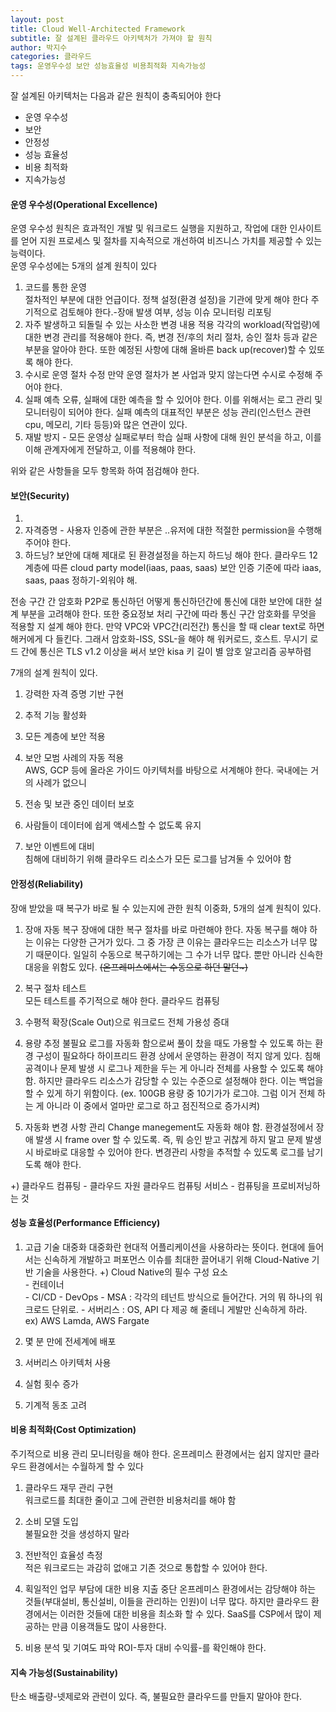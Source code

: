 ```yaml
---
layout: post
title: Cloud Well-Architected Framework
subtitle: 잘 설계된 클라우드 아키텍처가 가져야 할 원칙
author: 박지수
categories: 클라우드
tags: 운영우수성 보안 성능효율성 비용최적화 지속가능성
---
```


잘 설계된 아키텍처는 다음과 같은 원칙이 충족되어야 한다  

- 운영 우수성  
- 보안  
- 안정성  
- 성능 효율성  
- 비용 최적화  
- 지속가능성  

#### 운영 우수성(Operational Excellence)  
운영 우수성 원칙은 효과적인 개발 및 워크로드 실행을 지원하고, 작업에 대한 인사이트를 얻어 지원 프로세스 및 절차를 지속적으로 개선하여 비즈니스 가치를 제공할 수 있는 능력이다.   
운영 우수성에는 5개의 설계 원칙이 있다
1) 코드를 통한 운영  
	절차적인 부분에 대한 언급이다.
	정책 설정(환경 설정)을 기관에 맞게 해야 한다
	주기적으로 검토해야 한다.-장애 발생 여부, 성능 이슈 모니터링
	리포팅
2) 자주 발생하고 되돌릴 수 있는 사소한 변경 내용 적용
	각각의 workload(작업량)에 대한 변경 관리를 적용해야 한다. 즉, 변경 전/후의 처리 절차, 승인 절차 등과 같은 부분을 알아야 한다. 또한 예정된 사항에 대해 올바른 back up(recover)할 수 있또록 해야 한다.
3) 수시로 운영 절차 수정
	만약 운영 절차가 본 사업과 맞지 않는다면 수시로 수정해 주어야 한다.
4) 실패 예측
	오류, 실패에 대한 예측을 할 수 있어야 한다. 이를 위해서는 로그 관리 및 모니터링이 되어야 한다. 
	실패 예측의 대표적인 부분은 성능 관리(인스턴스 관련 cpu, 메모리, 기타 등등)와 많은 연관이 있다. 
5) 재발 방지 - 모든 운영상 실패로부터 학습
	실패 사항에 대해 원인 분석을 하고, 이를 이해 관계자에게 전달하고, 이를 적용해야 한다.

위와 같은 사항들을 모두 항목화 하여 점검해야 한다.


#### 보안(Security)

1. 
2. 자격증명 - 사용자 인증에 관한 부분은 ..유저에 대한 적절한 permission을 수행해 주어야 한다.
3. 하드닝?
	보안에 대해 제대로 된 환경설정을 하는지 하드닝 해야 한다.
	클라우드 12 계층에 따른 cloud party model(iaas, paas, saas)
	보안 인증 기준에 따라 iaas, saas, paas 정하기-외워야 해.


전송 구간 간 암호화
	P2P로 통신하던 어떻게 통신하던간에 통신에 대한 보안에 대한 설계 부분을 고려해야 한다. 또한 중요정보 처리 구간에 따라 통신 구간 암호화를 무엇을 적용할 지 설계 해야 한다. 
	만약 VPC와 VPC간(리전간) 통신을 할 때 clear text로 하면 해커에게 다 들킨다. 그래서 암호화-ISS, SSL-을 해야 해
	워커로드, 호스트. 무시기 로드 간에 통신은 TLS v1.2 이상을 써서 보안 
	kisa 키 길이 별 암호 알고리즘 공부하렴
	

7개의 설계 원칙이 있다.  

1) 강력한 자격 증명 기반 구현  

2) 추적 기능 활성화  

3) 모든 계층에 보안 적용  

4) 보안 모범 사례의 자동 적용  
	AWS, GCP 등에 올라온 가이드 아키텍처를 바탕으로 서계해야 한다. 국내에는 거의 사례가 없으니 

5) 전송 및 보관 중인 데이터 보호  

6) 사람들이 데이터에 쉽게 액세스할 수 없도록 유지  

7) 보안 이벤트에 대비  
	침해에 대비하기 위해 클라우드 리소스가 모든 로그를 남겨둘 수 있어야 함


#### 안정성(Reliability)

장애 받았을 때 복구가 바로 될 수 있는지에 관한 원칙
이중화, 
5개의 설계 원칙이 있다.

1) 장애 자동 복구
	장애에 대한 복구 절차를 바로 마련해야 한다. 
	자동 복구를 해야 하는 이유는 다양한 근거가 있다. 그 중 가장 큰 이유는 클라우드는 리소스가 너무 많기 때문이다. 일일히 수동으로 복구하기에는 그 수가 너무 많다. 
	뿐만 아니라 신속한 대응을 위함도 있다. 
	~~(온프레미스에서는 수동으로 하던 말던~)~~

2) 복구 절차 테스트  
	모든 테스트를 주기적으로 해야 한다. 
	클라우드 컴퓨팅 

3) 수평적 확장(Scale Out)으로 워크로드 전체 가용성 증대
	
4) 용량 추정 불필요
	로그를 자동화 함으로써 풀이 찼을 때도 가용할 수 있도록 하는 환경 구성이 필요하다
	하이프리드 환경 상에서 운영하는 환경이 적지 않게 있다. 
	침해공격이나 문제 발생 시 로그나 제한을 두는 게 아니라 전체를 사용할 수 있도록 해야 함. 하지만 클라우드 리소스가 감당할 수 있는 수준으로 설정해야 한다. 이는 백업을 할 수 있게 하기 위함이다. (ex. 100GB 용량 중 10기가가 로그야. 그럼 이거 전체 하는 게 아니라 이 중에서 얼마만 로그로 하고 점진적으로 증가시켜)

5) 자동화 변경 사항 관리
	Change manegement도 자동화 해야 함. 
	환경설정에서 장애 발생 시 frame over 할 수 있도록. 즉, 뭐 승인 받고 귀찮게 하지 말고 문제 발생 시 바로바로 대응할 수 있어야 한다.
	변경관리 사항을 추적할 수 있도록 로그를 남기도록 해야 한다.

+)
클라우드 컴퓨팅 - 클라우드 자원 
클라우드 컴퓨팅 서비스 - 컴퓨팅을 프로비저닝하는 것


#### 성능 효율성(Performance Efficiency)

1) 고급 기술 대중화
	대중화란 현대적 어플리케이션을 사용하라는 뜻이다.
	현대에 들어서는 신속하게 개발하고 퍼포먼스 이슈를 최대한 끌어내기 위해 Cloud-Native 기반 기술을 사용한다. 
	+) Cloud Native의 필수 구성 요소  
			- 컨테이너  
			- CI/CD
			- DevOps
			- MSA : 각각의 테넌트 방식으로 들어간다. 거의 뭐 하나의 워크로드 단위로.
			- 서버리스 : OS, API 다 제공 해 줄테니 게발만 신속하게 하라.   
				   ex) AWS Lamda, AWS Fargate

2) 몇 분 만에 전세계에 배포

3) 서버리스 아키텍처 사용

4) 실험 횟수 증가  

5) 기계적 동조 고려  



#### 비용 최적화(Cost Optimization)

주기적으로 비용 관리 모니터링을 해야 한다. 온프레미스 환경에서는 쉽지 않지만 클라우드 환경에서는 수월하게 할 수 있다

1) 클라우드 재무 관리 구현  
	워크로드를 최대한 줄이고 그에 관련한 비용처리를 해야 함
	
2) 소비 모델 도입  
	불필요한 것을 생성하지 말라

3) 전반적인 효율성 측정  
	적은 워크로드는 과감히 없애고 기존 것으로 통합할 수 있어야 한다.

4) 획일적인 업무 부담에 대한 비용 지출 중단
	온프레미스 환경에서는 감당해야 하는 것들(부대설비, 통신설비, 이들을 관리하는 인원)이 너무 많다. 하지만 클라우드 환경에서는 이러한 것들에 대한 비용을 최소화 할 수 있다. 
	SaaS를 CSP에서 많이 제공하는 만큼 이용객들도 많이 사용한다.

5) 비용 분석 및 기여도 파악
	ROI-투자 대비 수익률-를 확인해야 한다.


#### 지속 가능성(Sustainability)

탄소 배출량-넷제로와 관련이 있다. 
즉, 불필요한 클라우드를 만들지 말아야 한다.
